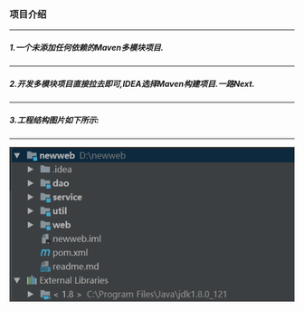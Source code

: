 ### 项目介绍
***
##### 1.一个未添加任何依赖的Maven多模块项目.
***
##### 2.开发多模块项目直接拉去即可,IDEA选择Maven构建项目.一路Next.
***
##### 3.工程结构图片如下所示:
***

<div align=center>
     <img src="https://github.com/LoveCodingAgain/newweb/blob/master/image/project.jpg" />
</div>
       